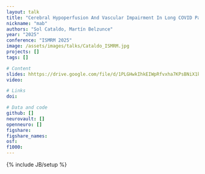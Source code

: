 ```yaml
---
layout: talk
title: "Cerebral Hypoperfusion And Vascular Impairment In Long COVID Patients With Cognitive Symptoms"
nickname: "mab"
authors: "Sol Cataldo, Martín Belzunce"
year: "2025"
conference: "ISMRM 2025"
image: /assets/images/talks/Cataldo_ISMRM.jpg
projects: []
tags: []

# Content
slides: hhttps://drive.google.com/file/d/1PLGHwkIhkEIWpRfvxha7KPsBNiX1ke9V/view?usp=sharing
video:

# Links
doi:

# Data and code
github: []
neurovault: []
openneuro: []
figshare:
figshare_names:
osf:
f1000:
---
```

{% include JB/setup %}
